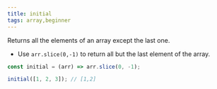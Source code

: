 ```yaml
---
title: initial
tags: array,beginner
---
```


Returns all the elements of an array except the last one.

- Use `arr.slice(0,-1)` to return all but the last element of the array.

```js
const initial = (arr) => arr.slice(0, -1);
```

```js
initial([1, 2, 3]); // [1,2]
```
